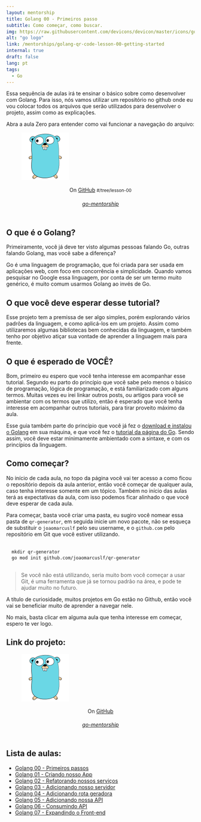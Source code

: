```yaml
---
layout: mentorship
title: Golang 00 - Primeiros passo
subtitle: Como começar, como buscar.
img: https://raw.githubusercontent.com/devicons/devicon/master/icons/go/go-original.svg
alt: "go logo"
link: /mentorships/golang-qr-code-lesson-00-getting-started
internal: true
draft: false
lang: pt
tags:
  - Go
---
```


Essa sequência de aulas irá te ensinar o básico sobre como desenvolver com Golang. Para isso, nós vamos utilizar um repositório no github onde eu vou colocar todos os arquivos que serão utilizados para desenvolver o projeto, assim como as explicações.

Abra a aula Zero para entender como vai funcionar a navegação do arquivo:

<article
  class="project-card"
  data-gh-project="joaomarcuslf/go-mentorship"
>
  <figure class="project-card-image">
    <p class="image">
      <img
        src="https://raw.githubusercontent.com/devicons/devicon/master/icons/go/go-original.svg"
        alt="go logo"
        width="128"
        height="128"
      />
    </p>
  </figure>
  <div class="project-card-content">
    <header class="project-card-header">
      <p class="project-card-subtitle">
        On
        <a
          target="blank"
          href="https://github.com/joaomarcuslf/go-mentorship/tree/lesson-00"
          title="View on GitHub"
          >GitHub</a
        >
        <small>#/tree/lesson-00</small>
      </p>
      <a
        target="blank"
        href="https://github.com/joaomarcuslf/go-mentorship/tree/lesson-00"
        title="View on GitHub"
      >
        <h6 class="project-card-title">go-mentorship</h6>
      </a>
  </header>
  </div>
</article>

## O que é o Golang?

Primeiramente, você já deve ter visto algumas pessoas falando Go, outras falando Golang, mas você sabe a diferença?

Go é uma linguagem de programação, que foi criada para ser usada em aplicações web, com foco em concorrência e simplicidade. Quando vamos pesquisar no Google essa linguagem, por conta de ser um termo muito genérico, é muito comum usarmos Golang ao invés de Go.

## O que você deve esperar desse tutorial?

Esse projeto tem a premissa de ser algo simples, porém explorando vários padrões da linguagem, e como aplicá-los em um projeto. Assim como utilizaremos algumas bibliotecas bem conhecidas da linguagem, e também tenho por objetivo atiçar sua vontade de aprender a linguagem mais para frente.

## O que é esperado de VOCÊ?

Bom, primeiro eu espero que você tenha interesse em acompanhar esse tutorial. Segundo eu parto do princípio que você sabe pelo menos o básico de programação, lógica de programação, e está familiarizado com alguns termos. Muitas vezes eu irei linkar outros posts, ou artigos para você se ambientar com os termos que utilizo, então é esperado que você tenha interesse em acompanhar outros tutoriais, para tirar proveito máximo da aula.

Esse guia também parte do princípio que você já fez o [download e instalou o Golang](https://go.dev/) em sua máquina, e que você fez o [tutorial da página do Go](https://go.dev/tour/welcome/1). Sendo assim, você deve estar minimamente ambientado com a sintaxe, e com os princípios da linguagem.

## Como começar?

No início de cada aula, no topo da página você vai ter acesso a como ficou o repositório depois da aula anterior, então você começar de qualquer aula, caso tenha interesse somente em um tópico. Também no início das aulas terá as expectativas da aula, com isso podemos ficar alinhado o que você deve esperar de cada aula.

Para começar, basta você criar uma pasta, eu sugiro você nomear essa pasta de <code class="language-plaintext highlighter-rouge">qr-generator</code>, em seguida inicie um novo pacote, não se esqueça de substituir o <code class="language-plaintext highlighter-rouge">joaomarcuslf</code> pelo seu username, e o <code class="language-plaintext highlighter-rouge">github.com</code> pelo repositório em Git que você estiver utilizando.

<pre class="is-hljs">
  <code class="bash">
  mkdir qr-generator
  go mod init github.com/joaomarcuslf/qr-generator
  </code>
</pre>

<blockquote>
  Se você não está utilizando, seria muito bom você começar a
  usar Git, é uma ferramenta que já se tornou padrão na área, e
  pode te ajudar muito no futuro.
</blockquote>

A título de curiosidade, muitos projetos em Go estão no Github, então você vai se beneficiar muito de aprender a navegar nele.

No mais, basta clicar em alguma aula que tenha interesse em começar, espero te ver logo.

## Link do projeto:

<article
  class="project-card"
  data-gh-project="joaomarcuslf/go-mentorship"
>
  <figure class="project-card-image">
    <p class="image">
      <img
        src="https://raw.githubusercontent.com/devicons/devicon/master/icons/go/go-original.svg"
        alt="go logo"
        width="128"
        height="128"
      />
    </p>
  </figure>
  <div class="project-card-content">
    <header class="project-card-header">
      <p class="project-card-subtitle">
        On
        <a
          target="blank"
          href="https://github.com/joaomarcuslf/go-mentorship"
          title="View on GitHub"
          >GitHub</a
        >
      </p>
      <a
        target="blank"
        href="https://github.com/joaomarcuslf/go-mentorship"
        title="View on GitHub"
      >
        <h6 class="project-card-title">go-mentorship</h6>
      </a>
    </header>
  </div>
</article>

## Lista de aulas:

- [Golang 00 - Primeiros passos](/mentorships/golang-qr-code-lesson-00-getting-started)
- [Golang 01 - Criando nosso App](/mentorships/golang-qr-code-lesson-01-creating-app)
- [Golang 02 - Refatorando nossos serviços](/mentorships/golang-qr-code-lesson-02-refactoring)
- [Golang 03 - Adicionando nosso servidor](/mentorships/golang-qr-code-lesson-03-web-server)
- [Golang 04 - Adicionando rota geradora](/mentorships/golang-qr-code-lesson-04-generate-qr)
- [Golang 05 - Adicionando nossa API](/mentorships/golang-qr-code-lesson-05-add-api)
- [Golang 06 - Consumindo API](/mentorships/golang-qr-code-lesson-06-consuming-api)
- [Golang 07 - Expandindo o Front-end](/mentorships/golang-qr-code-lesson-07-expanding-the-front-end)
